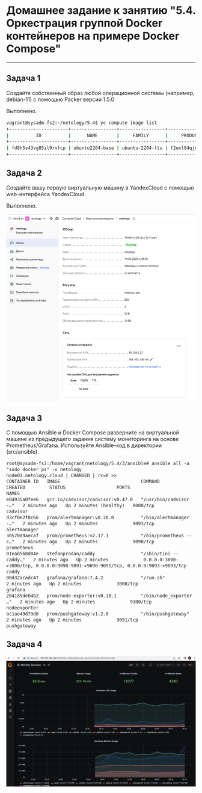 # Домашнее задание к занятию "5.4. Оркестрация группой Docker контейнеров на примере Docker Compose"

---

## Задача 1

Создайте собственный образ любой операционной системы (например, debian-11) с помощью Packer версии 1.5.0 <br>

Выполнено.

```bash
vagrant@sysadm-fs2:~/netology/5.4$ yc compute image list
+----------------------+-----------------+-----------------+----------------------+--------+
|          ID          |      NAME       |     FAMILY      |     PRODUCT IDS      | STATUS |
+----------------------+-----------------+-----------------+----------------------+--------+
| fd8h5s43vg85il9rvfcp | ubuntu2204-base | ubuntu-2204-lts | f2enl84qjndap4o41aev | READY  |
+----------------------+-----------------+-----------------+----------------------+--------+

```

## Задача 2

Создайте вашу первую виртуальную машину в YandexCloud с помощью web-интерфейса YandexCloud.<br>

Выполнено.

![](img/2.png)

## Задача 3

С помощью Ansible и Docker Compose разверните на виртуальной машине из предыдущего задания систему мониторинга на основе Prometheus/Grafana. Используйте Ansible-код в директории (src/ansible). <br>

```
root@sysadm-fs2:/home/vagrant/netology/5.4/3/ansible# ansible all -a "sudo docker ps" -u netology
node01.netology.cloud | CHANGED | rc=0 >>
CONTAINER ID   IMAGE                              COMMAND                  CREATED         STATUS                   PORTS                                                                              NAMES
e04935a0fee6   gcr.io/cadvisor/cadvisor:v0.47.0   "/usr/bin/cadvisor -…"   2 minutes ago   Up 2 minutes (healthy)   8080/tcp                                                                           cadvisor
d3cf0e2f0c66   prom/alertmanager:v0.20.0          "/bin/alertmanager -…"   2 minutes ago   Up 2 minutes             9093/tcp                                                                           alertmanager
30570d9aecaf   prom/prometheus:v2.17.1            "/bin/prometheus --c…"   2 minutes ago   Up 2 minutes             9090/tcp                                                                           prometheus
01ea8568d04e   stefanprodan/caddy                 "/sbin/tini -- caddy…"   2 minutes ago   Up 2 minutes             0.0.0.0:3000->3000/tcp, 0.0.0.0:9090-9091->9090-9091/tcp, 0.0.0.0:9093->9093/tcp   caddy
00d32acadc47   grafana/grafana:7.4.2              "/run.sh"                2 minutes ago   Up 2 minutes             3000/tcp                                                                           grafana
204185de04b2   prom/node-exporter:v0.18.1         "/bin/node_exporter …"   2 minutes ago   Up 2 minutes             9100/tcp                                                                           nodeexporter
ac1ae49d79d8   prom/pushgateway:v1.2.0            "/bin/pushgateway"       2 minutes ago   Up 2 minutes             9091/tcp                                                                           pushgateway
```

## Задача 4

![](img/4.png)